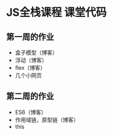 # JS全栈课程 课堂代码

## 第一周的作业
- 盒子模型（博客）
- 浮动（博客）
- flex（博客）
- 几个小网页

## 第二周的作业
- ES6（博客）
- 作用域链，原型链（博客）
- this


















